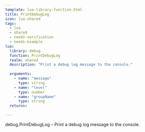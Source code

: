 ```yaml
---
template: lua-library-function.html
title: PrintDebugLog
icon: lua-shared
tags:
  - lua
  - shared
  - needs-verification
  - needs-example
lua:
  library: debug
  function: PrintDebugLog
  realm: shared
  description: "Print a debug log message to the console."
  
  arguments:
    - name: "message"
      type: string
    - name: "level"
      type: number
    - name: "groupName"
      type: string
  returns:
    
---
```


<div class="lua__search__keywords">
debug.PrintDebugLog &#x2013; Print a debug log message to the console.
</div>
